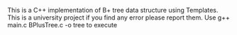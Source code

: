 This is a C++ implementation of B+ tree data structure using Templates. This is a university project if you find any error please report them. Use 
g++ main.c BPlusTree.c -o tree
to execute
